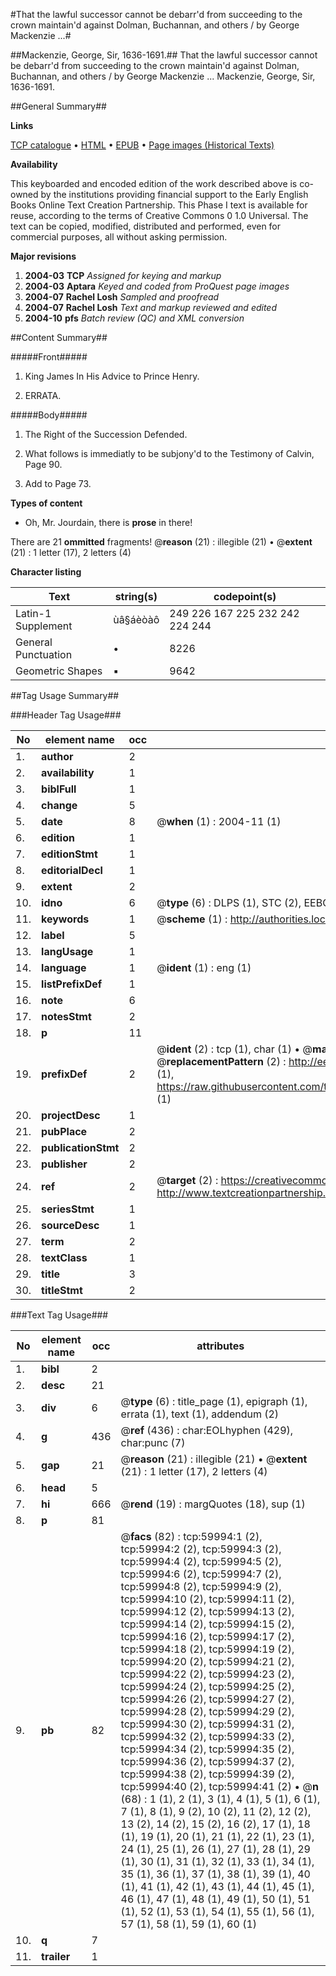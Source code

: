 #That the lawful successor cannot be debarr'd from succeeding to the crown maintain'd against Dolman, Buchannan, and others / by George Mackenzie ...#

##Mackenzie, George, Sir, 1636-1691.##
That the lawful successor cannot be debarr'd from succeeding to the crown maintain'd against Dolman, Buchannan, and others / by George Mackenzie ...
Mackenzie, George, Sir, 1636-1691.

##General Summary##

**Links**

[TCP catalogue](http://www.ota.ox.ac.uk/tcp/)  • 
[HTML](http://tei.it.ox.ac.uk/tcp/Texts-HTML/free/A50/A50856.html)  • 
[EPUB](http://tei.it.ox.ac.uk/tcp/Texts-EPUB/free/A50/A50856.epub) • 
[Page images (Historical Texts)](https://data.historicaltexts.jisc.ac.uk/view?pubId=eebo-12351042e&pageId=eebo-12351042e-59994-1)

**Availability**

This keyboarded and encoded edition of the
	       work described above is co-owned by the institutions
	       providing financial support to the Early English Books
	       Online Text Creation Partnership. This Phase I text is
	       available for reuse, according to the terms of Creative
	       Commons 0 1.0 Universal. The text can be copied,
	       modified, distributed and performed, even for
	       commercial purposes, all without asking permission.

**Major revisions**

1. __2004-03__ __TCP__ *Assigned for keying and markup*
1. __2004-03__ __Aptara__ *Keyed and coded from ProQuest page images*
1. __2004-07__ __Rachel Losh__ *Sampled and proofread*
1. __2004-07__ __Rachel Losh__ *Text and markup reviewed and edited*
1. __2004-10__ __pfs__ *Batch review (QC) and XML conversion*

##Content Summary##

#####Front#####

1. King James
In His Advice to
Prince Henry.

1. ERRATA.

#####Body#####

1. The Right of the Succession Defended.

1. What follows is immediatly to be
subjony'd to the Testimony of
Calvin, Page 90.

1. Add to Page 73.

**Types of content**

  * Oh, Mr. Jourdain, there is **prose** in there!

There are 21 **ommitted** fragments! 
 @__reason__ (21) : illegible (21)  •  @__extent__ (21) : 1 letter (17), 2 letters (4)

**Character listing**


|Text|string(s)|codepoint(s)|
|---|---|---|
|Latin-1 Supplement|ùâ§áèòàô|249 226 167 225 232 242 224 244|
|General Punctuation|•|8226|
|Geometric Shapes|▪|9642|

##Tag Usage Summary##

###Header Tag Usage###

|No|element name|occ|attributes|
|---|---|---|---|
|1.|__author__|2||
|2.|__availability__|1||
|3.|__biblFull__|1||
|4.|__change__|5||
|5.|__date__|8| @__when__ (1) : 2004-11 (1)|
|6.|__edition__|1||
|7.|__editionStmt__|1||
|8.|__editorialDecl__|1||
|9.|__extent__|2||
|10.|__idno__|6| @__type__ (6) : DLPS (1), STC (2), EEBO-CITATION (1), OCLC (1), VID (1)|
|11.|__keywords__|1| @__scheme__ (1) : http://authorities.loc.gov/ (1)|
|12.|__label__|5||
|13.|__langUsage__|1||
|14.|__language__|1| @__ident__ (1) : eng (1)|
|15.|__listPrefixDef__|1||
|16.|__note__|6||
|17.|__notesStmt__|2||
|18.|__p__|11||
|19.|__prefixDef__|2| @__ident__ (2) : tcp (1), char (1)  •  @__matchPattern__ (2) : ([0-9\-]+):([0-9IVX]+) (1), (.+) (1)  •  @__replacementPattern__ (2) : http://eebo.chadwyck.com/downloadtiff?vid=$1&page=$2 (1), https://raw.githubusercontent.com/textcreationpartnership/Texts/master/tcpchars.xml#$1 (1)|
|20.|__projectDesc__|1||
|21.|__pubPlace__|2||
|22.|__publicationStmt__|2||
|23.|__publisher__|2||
|24.|__ref__|2| @__target__ (2) : https://creativecommons.org/publicdomain/zero/1.0/ (1), http://www.textcreationpartnership.org/docs/. (1)|
|25.|__seriesStmt__|1||
|26.|__sourceDesc__|1||
|27.|__term__|2||
|28.|__textClass__|1||
|29.|__title__|3||
|30.|__titleStmt__|2||


###Text Tag Usage###

|No|element name|occ|attributes|
|---|---|---|---|
|1.|__bibl__|2||
|2.|__desc__|21||
|3.|__div__|6| @__type__ (6) : title_page (1), epigraph (1), errata (1), text (1), addendum (2)|
|4.|__g__|436| @__ref__ (436) : char:EOLhyphen (429), char:punc (7)|
|5.|__gap__|21| @__reason__ (21) : illegible (21)  •  @__extent__ (21) : 1 letter (17), 2 letters (4)|
|6.|__head__|5||
|7.|__hi__|666| @__rend__ (19) : margQuotes (18), sup (1)|
|8.|__p__|81||
|9.|__pb__|82| @__facs__ (82) : tcp:59994:1 (2), tcp:59994:2 (2), tcp:59994:3 (2), tcp:59994:4 (2), tcp:59994:5 (2), tcp:59994:6 (2), tcp:59994:7 (2), tcp:59994:8 (2), tcp:59994:9 (2), tcp:59994:10 (2), tcp:59994:11 (2), tcp:59994:12 (2), tcp:59994:13 (2), tcp:59994:14 (2), tcp:59994:15 (2), tcp:59994:16 (2), tcp:59994:17 (2), tcp:59994:18 (2), tcp:59994:19 (2), tcp:59994:20 (2), tcp:59994:21 (2), tcp:59994:22 (2), tcp:59994:23 (2), tcp:59994:24 (2), tcp:59994:25 (2), tcp:59994:26 (2), tcp:59994:27 (2), tcp:59994:28 (2), tcp:59994:29 (2), tcp:59994:30 (2), tcp:59994:31 (2), tcp:59994:32 (2), tcp:59994:33 (2), tcp:59994:34 (2), tcp:59994:35 (2), tcp:59994:36 (2), tcp:59994:37 (2), tcp:59994:38 (2), tcp:59994:39 (2), tcp:59994:40 (2), tcp:59994:41 (2)  •  @__n__ (68) : 1 (1), 2 (1), 3 (1), 4 (1), 5 (1), 6 (1), 7 (1), 8 (1), 9 (2), 10 (2), 11 (2), 12 (2), 13 (2), 14 (2), 15 (2), 16 (2), 17 (1), 18 (1), 19 (1), 20 (1), 21 (1), 22 (1), 23 (1), 24 (1), 25 (1), 26 (1), 27 (1), 28 (1), 29 (1), 30 (1), 31 (1), 32 (1), 33 (1), 34 (1), 35 (1), 36 (1), 37 (1), 38 (1), 39 (1), 40 (1), 41 (1), 42 (1), 43 (1), 44 (1), 45 (1), 46 (1), 47 (1), 48 (1), 49 (1), 50 (1), 51 (1), 52 (1), 53 (1), 54 (1), 55 (1), 56 (1), 57 (1), 58 (1), 59 (1), 60 (1)|
|10.|__q__|7||
|11.|__trailer__|1||
